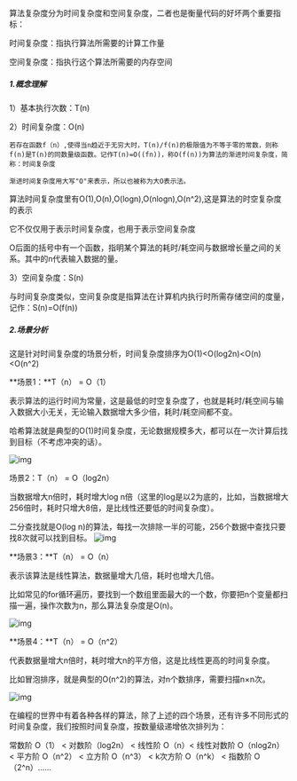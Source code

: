 算法复杂度分为时间复杂度和空间复杂度，二者也是衡量代码的好坏两个重要指标：

时间复杂度：指执行算法所需要的计算工作量

空间复杂度：指执行这个算法所需要的内存空间



##### 1.概念理解



1）基本执行次数：T(n)

2）时间复杂度：O(n)

```
若存在函数f（n）,使得当n趋近于无穷大时，T(n)/f(n)的极限值为不等于零的常数，则称f(n)是T(n)的同数量级函数。记作T(n)=O((fn))，称O(f(n))为算法的渐进时间复杂度，简称：时间复杂度

渐进时间复杂度用大写"O"来表示，所以也被称为大O表示法。

```

算法时间复杂度里有O(1),O(n),O(logn),O(nlogn),O(n^2),这是算法的时空复杂度的表示

它不仅仅用于表示时间复杂度，也用于表示空间复杂度

O后面的括号中有一个函数，指明某个算法的耗时/耗空间与数据增长量之间的关系。其中的n代表输入数据的量。

3）空间复杂度：S(n)

与时间复杂度类似，空间复杂度是指算法在计算机内执行时所需存储空间的度量，记作：S(n)=O(f(n))



##### 2.场景分析

这是针对时间复杂度的场景分析，时间复杂度排序为O(1)<O(log2n)<O(n)<O(n^2)



**场景1：**T（n） = O（1）

表示算法的运行时间为常量，这是最低的时空复杂度了，也就是耗时/耗空间与输入数据大小无关，无论输入数据增大多少倍，耗时/耗空间都不变。

哈希算法就是典型的O(1)时间复杂度，无论数据规模多大，都可以在一次计算后找到目标（不考虑冲突的话）。

![img](https://img-blog.csdnimg.cn/20200318140127362.jpg?x-oss-process=image/watermark,type_ZmFuZ3poZW5naGVpdGk,shadow_10,text_aHR0cHM6Ly9ibG9nLmNzZG4ubmV0L3dlaXhpbl80NDI1OTcyMA==,size_16,color_FFFFFF,t_70)





场景2：T（n） =  O（log2n）

当数据增大n倍时，耗时增大log n倍（这里的log是以2为底的，比如，当数据增大256倍时，耗时只增大8倍，是比线性还要低的时间复杂度）。

二分查找就是O(log n)的算法，每找一次排除一半的可能，256个数据中查找只要找8次就可以找到目标。
![img](https://img-blog.csdnimg.cn/20200318140154996.jpg?x-oss-process=image/watermark,type_ZmFuZ3poZW5naGVpdGk,shadow_10,text_aHR0cHM6Ly9ibG9nLmNzZG4ubmV0L3dlaXhpbl80NDI1OTcyMA==,size_16,color_FFFFFF,t_70)





**场景3：**T（n） = O（n）

表示该算法是线性算法，数据量增大几倍，耗时也增大几倍。

比如常见的for循环遍历，要找到一个数组里面最大的一个数，你要把n个变量都扫描一遍，操作次数为n，那么算法复杂度是O(n)。

![img](https://img-blog.csdnimg.cn/20200318140215892.jpg?x-oss-process=image/watermark,type_ZmFuZ3poZW5naGVpdGk,shadow_10,text_aHR0cHM6Ly9ibG9nLmNzZG4ubmV0L3dlaXhpbl80NDI1OTcyMA==,size_16,color_FFFFFF,t_70)





**场景4：**T（n） = O（n^2）

代表数据量增大n倍时，耗时增大n的平方倍，这是比线性更高的时间复杂度。

比如冒泡排序，就是典型的O(n^2)的算法，对n个数排序，需要扫描n×n次。

![img](https://img-blog.csdnimg.cn/2020031814024024.jpg?x-oss-process=image/watermark,type_ZmFuZ3poZW5naGVpdGk,shadow_10,text_aHR0cHM6Ly9ibG9nLmNzZG4ubmV0L3dlaXhpbl80NDI1OTcyMA==,size_16,color_FFFFFF,t_70)





在编程的世界中有着各种各样的算法，除了上述的四个场景，还有许多不同形式的时间复杂度，我们按照时间复杂度，按数量级递增依次排列为：

常数阶 O（1） <  对数阶（log2n） < 线性阶 O（n）<  线性对数阶 O（nlog2n） < 平方阶 O（n^2） < 立方阶 O（n^3） < k次方阶 O（n^k） < 指数阶 O（2^n）……








